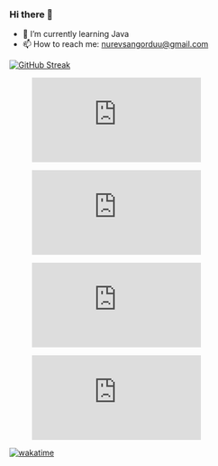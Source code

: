 ### Hi there 👋

- 🌱 I’m currently learning Java
- 📫 How to reach me: nurevsangorduu@gmail.com

[![GitHub Streak](http://github-readme-streak-stats.herokuapp.com?user=nurevs&theme=gruvbox&border_radius=4.6)](https://git.io/streak-stats)


<figure><embed src="https://wakatime.com/share/@95bd56c4-c9b6-4423-bb96-241e28d5ab74/0bae179a-188d-48c2-b90f-a164deefb66f.svg"></embed></figure><figure><embed src="https://wakatime.com/share/@95bd56c4-c9b6-4423-bb96-241e28d5ab74/0bae179a-188d-48c2-b90f-a164deefb66f.svg"></embed></figure><figure><embed src="https://wakatime.com/share/@95bd56c4-c9b6-4423-bb96-241e28d5ab74/0bae179a-188d-48c2-b90f-a164deefb66f.svg"></embed></figure><figure><embed src="https://wakatime.com/share/@95bd56c4-c9b6-4423-bb96-241e28d5ab74/0bae179a-188d-48c2-b90f-a164deefb66f.svg"></embed></figure>


<a href="https://wakatime.com/badge/user/95bd56c4-c9b6-4423-bb96-241e28d5ab74/project/dc56eafa-e0b7-495d-9ec9-b2f97a80f9e3"><img src="https://wakatime.com/badge/user/95bd56c4-c9b6-4423-bb96-241e28d5ab74/project/dc56eafa-e0b7-495d-9ec9-b2f97a80f9e3.svg" alt="wakatime"></a>


